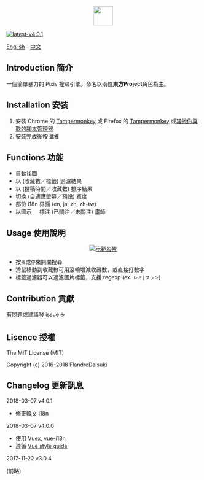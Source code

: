 <p align="center"><a href="https://github.com/FlandreDaisuki/Patchouli" target="_blank"><img width="50"src="https://i.imgur.com/VwoYc5w.png"></a></p>

[![latest-v4.0.1](https://img.shields.io/badge/latest-v4.0.1-blue.svg)](#)

[English](./README.en.md) - [中文](./README.md)

## Introduction 簡介

一個簡單暴力的 Pixiv 搜尋引擎。命名以兩位**東方Project**角色為主。

## Installation 安裝

1. 安裝 Chrome 的 [Tampermonkey](https://chrome.google.com/webstore/detail/tampermonkey/dhdgffkkebhmkfjojejmpbldmpobfkfo) 或 Firefox 的 [Tampermonkey](https://addons.mozilla.org/zh-TW/firefox/addon/tampermonkey/) 或[其他你喜歡的腳本管理器](https://greasyfork.org/help/installing-user-scripts)
2. 安裝完成後按 [**`這裡`**](https://rawgit.com/FlandreDaisuki/Patchouli/master/dist/patchouli.user.js)

## Functions 功能

- 自動找圖
- 以 (收藏數／標籤) 過濾結果
- 以 (投稿時間／收藏數) 排序結果
- 切換 (自適應螢幕／預設) 寬度
- 部份 i18n 界面 (en, ja, zh, zh-tw)
- 以圖示 <img src="https://cdnjs.cloudflare.com/ajax/libs/simple-icons/3.0.1/rss.svg" width="12"> 標注 (已關注／未關注) 畫師

## Usage 使用說明

<p align="center">
  <a href="https://www.youtube.com/watch?v=E1yWWO9e--k" target="_blank">
    <img src="https://img.youtube.com/vi/E1yWWO9e--k/0.jpg" alt="示範影片"/>
  </a>
</p>

- 按`找`或`停`來開關搜尋
- 滑鼠移動到收藏數可用滾輪增減收藏數，或直接打數字
- 標籤過濾器可以過濾圖片標籤，支援 regexp (ex. `レミ|フラン`)

## Contribution 貢獻

有問題或建議發 [issue](https://github.com/FlandreDaisuki/Patchouli/issues) :coffee:

## Lisence 授權

The MIT License (MIT)

Copyright (c) 2016-2018 FlandreDaisuki

## Changelog 更新訊息

2018-03-07 v4.0.1

- 修正韓文 i18n

2018-03-07 v4.0.0

- 使用 [Vuex](https://github.com/vuejs/vuex), [vue-i18n](https://github.com/kazupon/vue-i18n)
- 遵循 [Vue style guide](https://vuejs.org/v2/style-guide/)

2017-11-22 v3.0.4

(前略)
